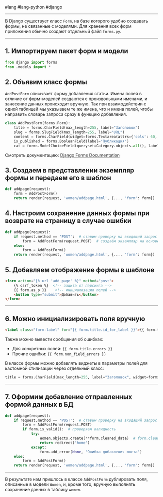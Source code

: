  #lang #lang-python #django

---
В Django существует класс `Form`, на базе которого удобно создавать формы, не связанные с моделями. Для хранения всех форм приложения обычно создают отдельный файл `forms.py`.

---

## 1. Импортируем пакет форм и модели

```python
from django import forms
from .models import *
```

## 2. Объявим класс формы

`AddPostForm` описывает форму добавления статьи. Имена полей в отличие от форм-моделей создаются с произвольными именами, и занесение данных происходит вручную. Так при взаимодействии с одной таблицей мы указываем те же имена, что и имена полей, чтобы направить словарь запроса сразу в функцию добавления.

```python
class AddPostForm(forms.Form):
    title = forms.CharField(max_length=255, label="Заголовок")
    slug = forms.SlugField(max_length=255, label="URL")
    content = forms.CharField(widget=forms.Textarea(attrs={'cols': 60, 'rows': 10}), label="Контент")
    is_published = forms.BooleanField(label="Публикация")
    cat = forms.ModelChoiceField(queryset=Category.objects.all(), label="Категории")
```

Смотреть документацию: [Django Forms Documentation](https://djbook.ru/rel3.0/ref/forms/fields.html)

## 3. Создаем в представлении экземпляр формы и передаем его в шаблон

```python
def addpage(request):
    form = AddPostForm()
    return render(request, 'women/addpage.html', {..., 'form': form})
```

## 4. Настроим сохранение данных формы при возврате на страницу в случае ошибки

```python
def addpage(request):
    if request.method == 'POST':  # ставим проверку на входящий запрос
        form = AddPostForm(request.POST)  # создаём экземпляр на основе POST-запроса
    else:
        form = AddPostForm()
    return render(request, 'women/addpage.html', {..., 'form': form})
```

## 5. Добавляем отображение формы в шаблоне

```html
<form action="{% url 'add_page' %}" method="post">
    {% csrf_token %}  <!-- защита от парсинга -->
    {{ form.as_p }}    <!-- инициализация полей -->
    <button type="submit">Добавить</button>
</form>
```

---

## 6. Можно инициализировать поля вручную

```html
<label class="form-label" for="{{ form.title.id_for_label }}">{{ form.title.label }}: </label>{{ form.title }}
```

Также можно вывести сообщения об ошибках:

- Для конкретных полей: `{{ form.title.errors }}`
- Прочие ошибки: `{{ form.non_field_errors }}`

В классе формы можно добавлять виджеты в параметры полей для кастомной стилизации через отдельный класс:

```python
title = forms.CharField(max_length=255, label="Заголовок", widget=forms.TextInput(attrs={'class': 'form-input'}))
```

---

## 7. Оформим добавление отправленных формой данных в БД

```python
def addpage(request):
    if request.method == 'POST':  # ставим проверку на входящий запрос
        form = AddPostForm(request.POST)
        if form.is_valid():  # проверяем валидность
            try:
                Women.objects.create(**form.cleaned_data)  # form.cleaned_data возвращает словарь из данных формы
                return redirect('home')
            except:
                form.add_error(None, 'Ошибка добавления поста')
    else:
        form = AddPostForm()
    return render(request, 'women/addpage.html', {..., 'form': form})
```

---

В результате нам пришлось в классе `AddPostForm` дублировать поля, описанные в модели `Women`, и, кроме того, вручную выполнять сохранение данных в таблицу `women`.
